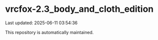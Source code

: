 # vrcfox-2.3_body_and_cloth_edition

Last updated: 2025-06-11 03:54:36

This repository is automatically maintained.
